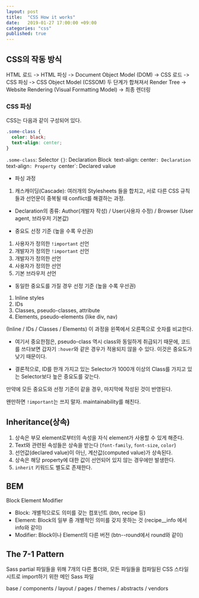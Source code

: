 ```yaml
---
layout: post
title:  "CSS How it works"
date:   2019-01-27 17:00:00 +09:00
categories: "css"
published: true
---
```


## CSS의 작동 방식
HTML 로드 -> HTML 파싱 -> Document Object Model (DOM)
              -> CSS 로드 -> CSS 파싱 -> CSS Object Model (CSSOM)
두 단계가 합쳐져서 Render Tree -> Website Rendering (Visual Formatting Model) -> 최종 렌더링

### CSS 파싱
CSS는 다음과 같이 구성되어 있다.

```css
.some-class {
  color: black;
  text-align: center;
}
```

`.some-class`: Selector
`{}`: Declaration Block`
`text-align: center`: Declaration
`text-align`: Property
`center`: Declared value

* 파싱 과정
1. 캐스캐이딩(Cascade): 여러개의 Stylesheets 들을 합치고, 서로 다른 CSS 규칙들과 선언문이 중복될 때 conflict를 해결하는 과정.
- Declaration의 종류: Author(개발자 작성) / User(사용자 수정) / Browser (User agent, 브라우저 기본값)

* 중요도 선정 기준 (높을 수록 우선권)
1. 사용자가 정의한 `!important` 선언
2. 개발자가 정의한 `!important` 선언
3. 개발자가 정의한 선언
4. 사용자가 정의한 선언
5. 기본 브라우저 선언

* 동일한 중요도를 가질 경우 선정 기준 (높을 수록 우선권)
1. Inline styles
2. IDs
3. Classes, pseudo-classes, attribute
4. Elements, pseudo-elements (like div, nav)

(Inline / IDs / Classes / Elements) 이 과정을 왼쪽에서 오른쪽으로 숫자를 비교한다.

* 여기서 중요한점은, pseudo-class 역시 class와 동일하게 취급되기 때문에, 코드를 쓰다보면 갑자기 `:hover`와 같은 경우가 적용되지 않을 수 있다. 이것은 중요도가 낮기 때문이다.

* 결론적으로, ID를 한개 가지고 있는 Selector가 1000개 이상의 Class를 가지고 있는 Selector보다 높은 중요도를 갖는다.

만약에 모든 중요도와 선정 기준이 같을 경우, 마지막에 작성된 것이 반영된다.

왠만하면 `!important`는 쓰지 말자. maintainability를 해친다.


## Inheritance(상속)
1. 상속은 부모 element로부터의 속성을 자식 element가 사용할 수 있게 해준다.
2. Text와 관련된 속성들은 상속을 받는다 (`font-family`, `font-size`, `color`)
3. 선언값(declared value)이 아닌, 계산값(computed value)가 상속된다.
4. 상속은 해당 property에 대한 값이 선언되어 있지 않는 경우에만 발생한다.
5. `inherit` 키워드도 별도로 존재한다. 


## BEM
Block Element Modifier
* Block: 개별적으로도 의미를 갖는 컴포넌트 (btn, recipe 등)
* Element: Block의 일부 중 개별적인 의미를 갖지 못하는 것 (recipe__info 에서 info와 같이)
* Modifier: Block이나 Element의 다른 버전 (btn--round에서 round와 같이)


## The 7-1 Pattern
Sass partial 파일들을 위해 7개의 다른 폴더와, 모든 파일들을 컴파일된 CSS 스타일시트로 import하기 위한 메인 Sass 파일

base / components / layout / pages / themes / abstracts / vendors